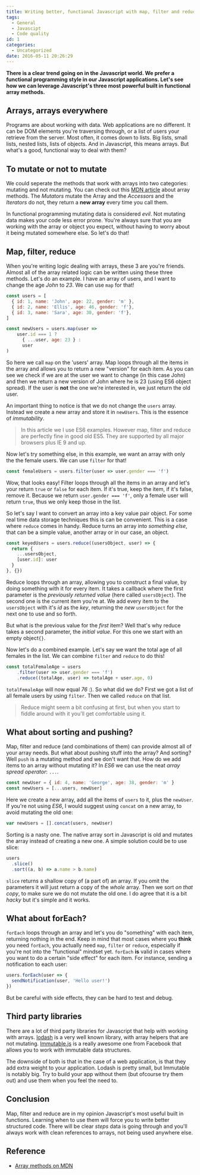 ```yaml
---
title: Writing better, functional Javascript with map, filter and reduce
tags:
  - General
  - Javascipt
  - Code quality
id: 1
categories:
  - Uncategorized
date: 2016-05-11 20:26:29
---
```


__There is a clear trend going on in the Javascript world. We prefer a functional programming style in our Javascript applications. Let's see how we can leverage Javascript's three most powerful built in functional array methods.__

<!-- more -->

## Arrays, arrays everywhere

Programs are about working with data. Web applications are no different. It can be DOM elements you're traversing through, or a list of users your retrieve from the server. Most often, it comes down to lists. Big lists, small lists, nested lists, lists of objects. And in Javascript, this means arrays. But what's a good, functional way to deal with them?

## To mutate or not to mutate

We could seperate the methods that work with arrays into two categories: mutating and not mutating. You can check out this [MDN article](https://developer.mozilla.org/en-US/docs/Web/JavaScript/Reference/Global_Objects/Array#Methods_2) about array methods. The _Mutators_ mutate the Array and the _Accessors_ and the _Iterators_ do not, they return a __new array__ every time you call them.

In functional programming mutating data is considered _evil_. Not mutating data makes your code less error prone. You're always sure that you are working with the array or object you expect, without having to worry about it being mutated somewhere else. So let's do that!

## Map, filter, reduce

When you're writing logic dealing with arrays, these 3 are you're friends. Almost all of the array related logic can be written using these three methods. Let's do an example. I have an array of users, and I want to change the age _John_ to _23_. We can use `map` for that!

```js
const users = [
  { id: 1, name: 'John', age: 22, gender: 'm' },
  { id: 2, name: 'Ellis', age: 46, gender: 'f'},
  { id: 3, name: 'Sara', age: 30, gender: 'f'},
]

const newUsers = users.map(user =>
    user.id === 1 ?
      { ...user, age: 23 } :
      user
)
```

 So here we call `map` on the 'users' array. Map loops through all the items in the array and allows you to return a new "version" for each item. As you can see we check if we are at the user we want to change (in this case John) and then we return a new version of John where he is 23 (using ES6 object spread). If the user is __not__ the one we're interested in, we just return the old user.

An important thing to notice is that we do not change the `users` array. Instead we create a new array and store it in `newUsers`. This is the essence of _immutability_.

> In this article we I use ES6 examples. However map, filter and reduce are perfectly fine in good old ES5. They are supported by all major browsers plus IE 9 and up.

Now let's try something else, in this example, we want an array with only the the female users. We can use `filter` for that!

```js
const femaleUsers = users.filter(user => user.gender === 'f')
```

Wow, that looks easy! Filter loops through all the items in an array and let's your return `true` or `false` for each item. If it's true, keep the item, if it's false, remove it. Because we return `user.gender === 'f'`, only a female user will return `true`, thus we only keep those in the list.

So let's say I want to convert an array into a key value pair object. For some real time data storage techniques this is can be convenient. This is a case where `reduce` comes in handy. Reduce turns an array into _something else_, that can be a simple value, another array or in our case, an object.

```js
const keyedUsers = users.reduce((usersObject, user) => {
  return {
    ...usersObject,
    [user.id]: user
  }
}, {})
```

Reduce loops through an array, allowing you to construct a final value, by doing something with it for every item. It takes a callback where the first parameter is the _previously returned value_ (here called `usersObject`). The second one is the current item you're at. We add every item to the `usersObject` with it's _id_ as the _key_, returning the _new_ `usersObject` for the next one to use and so forth.

But what is the previous value for the _first_ item? Well that's why reduce takes a second parameter, the _initial value_. For this one we start with an empty object`{}`.

Now let's do a combined example. Let's say we want the total age of all females in the list. We can combine `filter` and `reduce` to do this!

```js
const totalFemaleAge = users
    .filter(user => user.gender === 'f')
    .reduce((totalAge, user) => totalAge + user.age, 0)
```

`totalFemaleAge` will now equal _76_ :). So what did we do? First we got a list of all female users by using `filter`. Then we called `reduce` on that list.

> Reduce might seem a bit confusing at first, but when you start to fiddle around with it you'll get comfortable using it.

## What about sorting and pushing?

Map, filter and reduce (and combinations of them) can provide almost all of your array needs. But what about pushing stuff into the array? And sorting? Well `push` is a mutating method and we don't want that. How do we add items to an array without mutating it? In _ES6_ we can use the neat _array spread operator_: `...`.

```js
const newUser = { id: 4, name: 'George', age: 38, gender: 'm' }
const newUsers = [...users, newUser]
```

Here we create a new array, add all the items of `users` to it, plus the `newUser`. If you're not using _ES6_, I would suggest using `concat` on a new array, to avoid mutating the old one:

```js
var newUsers = [].concat(users, newUser)
```

Sorting is a nasty one. The native array sort in Javascript is old and mutates the array instead of creating a new one. A simple solution could be to use slice:

```js
users
  .slice()
  .sort((a, b) => a.name > b.name)
```

`slice` returns a shallow copy of (a part of) an array. If you omit the parameters it will just return a copy of the _whole_ array. Then we sort _on that copy_, to make sure we do not mutate the old one. I do agree that it is a bit _hacky_ but it's simple and it works.

## What about forEach?

`forEach` loops through an array and let's you do "something" with each item, returning nothing in the end. Keep in mind that most cases where you __think__ you need `forEach`, you actually need `map`, `filter` or `reduce`, especially if you're not into the "functional" mindset yet. `forEach` __is__ valid in cases where you want to do a certain "side effect" for each item. For instance, sending a notification to each user:

```js
users.forEach(user => {
  sendNotification(user, 'Hello user!')
})
```

But be careful with side effects, they can be hard to test and debug.

## Third party libraries

There are a lot of third party libraries for Javascript that help with working with arrays. [lodash](https://lodash.com/) is a very well known library, with array helpers that are not mutating. [Immutable.js](https://facebook.github.io/immutable-js/docs/#/) is a really awesome one from Facebook that allows you to work with immutable data structures.

The downside of both is that in the case of a web application, is that they add extra weight to your application. Lodash is pretty small, but Immutable is notably big. Try to build your app without them (but ofcourse try them out) and use them when you feel the need to.

## Conclusion

Map, filter and reduce are in my opinion Javascript's most useful built in functions. Learning when to use them will force you to write better structured code. There will be clear _steps_ data is going through and you'll always work with clean references to arrays, not being used anywhere else.

## Reference

- [Array methods on MDN](https://developer.mozilla.org/en-US/docs/Web/JavaScript/Reference/Global_Objects/Array#Methods_2)
